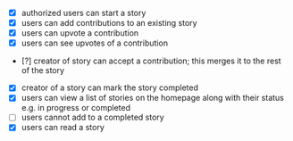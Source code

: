 - [x] authorized users can start a story
- [x] users can add contributions to an existing story
- [x] users can upvote a contribution
- [x] users can see upvotes of a contribution
- [?] creator of story can accept a contribution; this merges it to the rest of the story
- [x] creator of a story can mark the story completed
- [x] users can view a list of stories on the homepage along with their status e.g. in progress or completed
- [ ] users cannot add to a completed story
- [x] users can read a story
